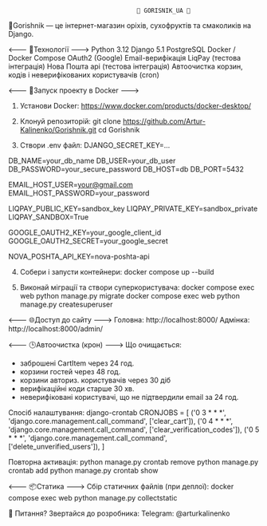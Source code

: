                                         🌰 GORISNIK_UA 🌰

🥜Gorishnik — це інтернет-магазин оріхів, сухофруктів та смаколиків на Django.


<--- 🔧Технології --->
Python 3.12
Django 5.1
PostgreSQL
Docker / Docker Compose
OAuth2 (Google)
Email-верифікація
LiqPay (тестова інтеграція)
Нова Пошта api (тестова інтеграція)
Автоочистка корзин, кодів і неверифікованих користувачів (cron)


<--- 🚀Запуск проекту в Docker --->
1. Установи Docker: https://www.docker.com/products/docker-desktop/

2. Клонуй репозиторій:
git clone https://github.com/Artur-Kalinenko/Gorishnik.git
cd Gorishnik

3. Створи .env файл:
DJANGO_SECRET_KEY=...

DB_NAME=your_db_name
DB_USER=your_db_user
DB_PASSWORD=your_secure_password
DB_HOST=db
DB_PORT=5432

EMAIL_HOST_USER=your@gmail.com
EMAIL_HOST_PASSWORD=your_password

LIQPAY_PUBLIC_KEY=sandbox_key
LIQPAY_PRIVATE_KEY=sandbox_private
LIQPAY_SANDBOX=True

GOOGLE_OAUTH2_KEY=your_google_client_id
GOOGLE_OAUTH2_SECRET=your_google_secret

NOVA_POSHTA_API_KEY=nova-poshta-api

4. Собери і запусти контейнери:
docker compose up --build

5. Виконай міграції та створи суперкористувача:
docker compose exec web python manage.py migrate
docker compose exec web python manage.py createsuperuser


<--- 🌐Доступ до сайту --->
Головна: http://localhost:8000/
Адмінка: http://localhost:8000/admin/


<--- 🕒Автоочистка (крон) --->
Що очищається:
- заброшені CartItem через 24 год.
- корзини гостей через 48 год.
- корзини авториз. користувачів через 30 діб
- верифікаційні коди старше 30 хв.
- неверифіковані користувачі, що не підтвердили email за 24 год.

Спосіб налаштування: django-crontab
CRONJOBS = [
    ('0 3 * * *', 'django.core.management.call_command', ['clear_cart']),
    ('0 4 * * *', 'django.core.management.call_command', ['clear_verification_codes']),
    ('0 5 * * *', 'django.core.management.call_command', ['delete_unverified_users']),
]

Повторна активація:
python manage.py crontab remove
python manage.py crontab add
python manage.py crontab show


<--- 📦Статика --->
Сбір статичних файлів (при деплої):
docker compose exec web python manage.py collectstatic


📍 Питання? Звертайся до розробника: 
Telegram: @arturkalinenko